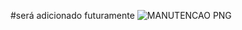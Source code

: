 #será adicionado futuramente
![MANUTENCAO PNG](https://github.com/user-attachments/assets/83cdb74b-6457-4419-83cc-8bdf6569f74e)
